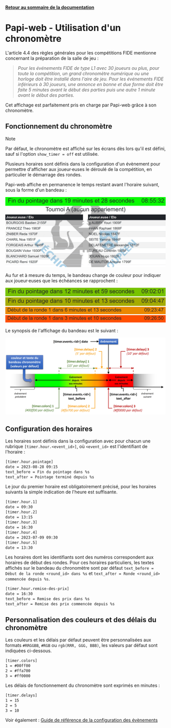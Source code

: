 **[Retour au sommaire de la documentation](../README.md)**

# Papi-web - Utilisation d'un chronomètre

L'article 4.4 des règles générales pour les compétitions FIDE mentionne concernant la préparation de la salle de jeu :

> _Pour les événements FIDE de type L1 avec 30 joueurs ou plus, pour toute la compétition, un grand chronomètre numérique ou une horloge doit être installé dans l'aire de jeu. Pour les événements FIDE inférieurs à 30 joueurs, une annonce en bonne et due forme doit être faite 5 minutes avant le début des parties puis une autre 1 minute avant le début des parties._ 

Cet affichage est parfaitement pris en charge par Papi-web grâce à son chronomètre.

## Fonctionnement du chronomètre

> [!NOTE]
> Par défaut, le chronomètre est affiché sur les écrans dès lors qu'il est défini, sauf si l'option `show_timer = off` est utilisée.

Plusieurs horaires sont définis dans la configuration d'un évènement pour permettre d'afficher aux joueur·euses le déroulé de la compétition, en particulier le démarrage des rondes.

Papi-web affiche en permanence le temps restant avant l'horaire suivant, sous la forme d'un bandeau :

![Bandeau chronomètre](images/timer-1.jpg)

Au fur et à mesure du temps, le bandeau change de couleur pour indiquer aux joueur·euses que les échéances se rapprochent :

![Bandeau chronomètre](images/timer-2.jpg)
![Bandeau chronomètre](images/timer-3.jpg)
![Bandeau chronomètre](images/timer-4.jpg)
![Bandeau chronomètre](images/timer-5.jpg)

Le synopsis de l'affichage du bandeau est le suivant :

![Bandeau chronomètre (sysnopsis)](images/timer-synopsis.jpg)

## Configuration des horaires

Les horaires sont définis dans la configuration avec pour chacun une rubrique `[timer.hour.<event_id>]`, où `<event_id>` est l'identifiant de l'horaire :

```
[timer.hour.pointage]
date = 2023-08-28 09:15
text_before = Fin du pointage dans %s
text_after = Pointage terminé depuis %s
```

Le jour du premier horaire est obligatoirement précisé, pour les horaires suivants la simple indication de l'heure est suffisante.

```
[timer.hour.1]
date = 09:30
[timer.hour.2]
date = 13:15
[timer.hour.3]
date = 16:30
[timer.hour.4]
date = 2023-07-09 09:30
[timer.hour.5]
date = 13:30
```

Les horaires dont les identifiants sont des numéros correspondent aux horaires de début des rondes. Pour ces horaires particuliers, les textes affichés sur le bandeau du chronomètre sont par défaut `text_before = Début de la ronde <round_id> dans %s` et `text_after = Ronde <round_id> commencée depuis %s`.

```
[timer.hour.remise-des-prix]
date = 16:30
text_before = Remise des prix dans %s
text_after = Remise des prix commencée depuis %s
```

## Personnalisation des couleurs et des délais du chronomètre

Les couleurs et les délais par défaut peuvent être personnalisées aux formats `#RRGGBB`, `#RGB` ou `rgb(RRR, GGG, BBB)`, les valeurs par défaut sont indiquées ci-dessous.


```
[timer.colors]
1 = #00ff00
2 = #ffa700
3 = #ff0000
```

Les délais de fonctionnement du chronomètre sont exprimés en minutes :

```
[timer.delays]
1 = 15
2 = 5
3 = 10
```

Voir également : [Guide de référence de la configuration des évènements](40-ref.md)

